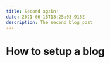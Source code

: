 ```yaml
---
title: Second again!
date: 2021-06-18T13:25:03.915Z
description: The second blog post
---
```


# How to setup a blog

